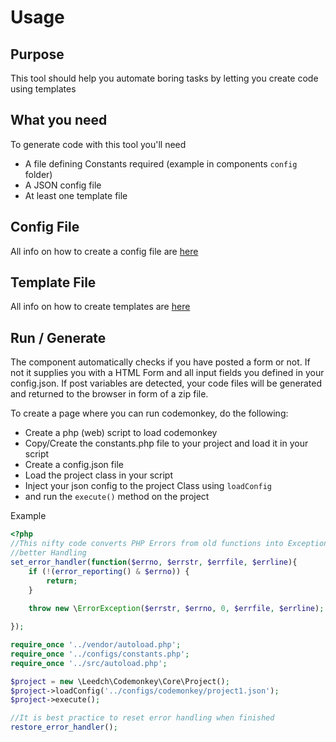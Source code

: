 # Usage

## Purpose 

This tool should help you automate boring tasks by letting you create code using
templates

## What you need

To generate code with this tool you'll need
* A file defining Constants required (example in components `config` folder)
* A JSON config file
* At least one template file

## Config File

All info on how to create a config file are [here](02-config.md)

## Template File

All info on how to create templates are [here](03-template.md)

## Run / Generate

The component automatically checks if you have posted a form or not. If not 
it supplies you with a HTML Form and all input fields you defined in your 
config.json. If post variables are detected, your code files will be generated
and returned to the browser in form of a zip file.

To create a page where you can run codemonkey, do the following:

* Create a php (web) script to load codemonkey
* Copy/Create the constants.php file to your project and load it in your script
* Create a config.json file
* Load the project class in your script
* Inject your json config to the project Class using `loadConfig`
* and run the `execute()` method on the project

Example
```php
<?php
//This nifty code converts PHP Errors from old functions into Exceptions for 
//better Handling
set_error_handler(function($errno, $errstr, $errfile, $errline){ 
    if (!(error_reporting() & $errno)) {
        return;
    }
    
    throw new \ErrorException($errstr, $errno, 0, $errfile, $errline);

});

require_once '../vendor/autoload.php';
require_once '../configs/constants.php';
require_once '../src/autoload.php';

$project = new \Leedch\Codemonkey\Core\Project();
$project->loadConfig('../configs/codemonkey/project1.json');
$project->execute();

//It is best practice to reset error handling when finished
restore_error_handler();
```
